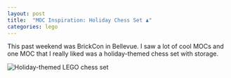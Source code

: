 ```yaml
---
layout: post
title:  "MOC Inspiration: Holiday Chess Set ♟️"
categories: lego
---
```



This past weekend was BrickCon in Bellevue. I saw a lot of cool MOCs and one MOC that I really liked was a holiday-themed chess set with storage. 

![Holiday-themed LEGO chess set](/tanyaselvog.github.io/assets/inspo_chess.jpeg)